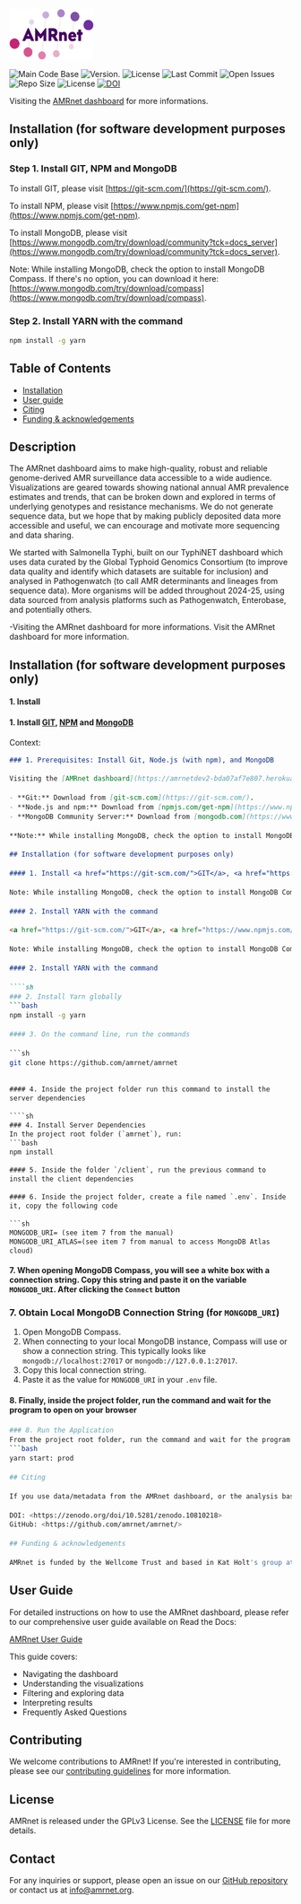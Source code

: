  <img src='assets/img/logo-prod.png' width="150" height="90">

![Main Code Base](https://img.shields.io/github/languages/top/amrnet/amrnet)
![Version](https://img.shields.io/badge/version-1.0-red).
![License](https://img.shields.io/badge/license-GPLv3-blue)
![Last Commit](https://img.shields.io/github/last-commit/amrnet/amrnet)
![Open Issues](https://img.shields.io/github/issues-raw/amrnet/amrnet)
![Repo Size](https://img.shields.io/github/repo-size/amrnet/amrnet)
![License](https://img.shields.io/badge/license-GPLv3-blue)
[![DOI](https://zenodo.org/badge/615052960.svg)](https://zenodo.org/doi/10.5281/zenodo.10810218)

Visiting the [AMRnet dashboard](https://www.amrnet.org) for more informations.

## Installation (for software development purposes only)

### Step 1. Install GIT, NPM and MongoDB

To install GIT, please visit [https://git-scm.com/](https://git-scm.com/).

To install NPM, please visit [https://www.npmjs.com/get-npm](https://www.npmjs.com/get-npm).

To install MongoDB, please visit [https://www.mongodb.com/try/download/community?tck=docs_server](https://www.mongodb.com/try/download/community?tck=docs_server).

Note: While installing MongoDB, check the option to install MongoDB Compass. If there's no option, you can download it here: [https://www.mongodb.com/try/download/compass](https://www.mongodb.com/try/download/compass).

### Step 2. Install YARN with the command

```bash
npm install -g yarn
```

## Table of Contents

- [Installation](#installation)
- [User guide](#user-guide)
- [Citing](#citing)
- [Funding & acknowledgements](#funding-acknowledgements)

## Description

The AMRnet dashboard aims to make high-quality, robust and reliable genome-derived AMR surveillance data accessible to a wide audience. Visualizations are geared towards showing national annual AMR prevalence estimates and trends, that can be broken down and explored in terms of underlying genotypes and resistance mechanisms. We do not generate sequence data, but we hope that by making publicly deposited data more accessible and useful, we can encourage and motivate more sequencing and data sharing.

We started with Salmonella Typhi, built on our TyphiNET dashboard which uses data curated by the Global Typhoid Genomics Consortium (to improve data quality and identify which datasets are suitable for inclusion) and analysed in Pathogenwatch (to call AMR determinants and lineages from sequence data). More organisms will be added throughout 2024-25, using data sourced from analysis platforms such as Pathogenwatch, Enterobase, and potentially others.

-Visiting the AMRnet dashboard for more informations.
Visit the AMRnet dashboard for more information.

## Installation (for software development purposes only)

#### 1. Install

#### 1. Install <a href="https://git-scm.com/">GIT</a>, <a href="https://www.npmjs.com/get-npm">NPM</a> and <a href="https://www.mongodb.com/try/download/community?tck=docs_server">MongoDB</a>

Context:

````markdown
### 1. Prerequisites: Install Git, Node.js (with npm), and MongoDB

Visiting the [AMRnet dashboard](https://amrnetdev2-bda07af7e807.herokuapp.com/) for more informations.

- **Git:** Download from [git-scm.com](https://git-scm.com/).
- **Node.js and npm:** Download from [npmjs.com/get-npm](https://www.npmjs.com/get-npm) (npm is included with Node.js).
- **MongoDB Community Server:** Download from [mongodb.com](https://www.mongodb.com/try/download/community?tck=docs_server).

**Note:** While installing MongoDB, check the option to install MongoDB Compass. If not available during installation, download Compass separately from [mongodb.com/try/download/compass](https://www.mongodb.com/try/download/compass).

## Installation (for software development purposes only)

#### 1. Install <a href="https://git-scm.com/">GIT</a>, <a href="https://www.npmjs.com/get-npm">NPM</a> and <a href="https://www.mongodb.com/try/download/community?tck=docs_server">MongoDB</a>

Note: While installing MongoDB, check the option to install MongoDB Compass. If there's no option, you can download it here:` <a href="https://www.mongodb.com/try/download/compass">MongoDB Compass</a>

#### 2. Install YARN with the command

<a href="https://git-scm.com/">GIT</a>, <a href="https://www.npmjs.com/get-npm">NPM</a> and <a href="https://www.mongodb.com/try/download/community?tck=docs_server">MongoDB</a>

Note: While installing MongoDB, check the option to install MongoDB Compass. If there's no option, you can download it here:` <a href="https://www.mongodb.com/try/download/compass">MongoDB Compass</a>

#### 2. Install YARN with the command

````sh
### 2. Install Yarn globally
```bash
npm install -g yarn

#### 3. On the command line, run the commands

```sh
git clone https://github.com/amrnet/amrnet
````
````

#### 4. Inside the project folder run this command to install the server dependencies

````sh
### 4. Install Server Dependencies
In the project root folder (`amrnet`), run:
```bash
npm install

#### 5. Inside the folder `/client`, run the previous command to install the client dependencies

#### 6. Inside the project folder, create a file named `.env`. Inside it, copy the following code

```sh
MONGODB_URI= (see item 7 from the manual)
MONGODB_URI_ATLAS=(see item 7 from manual to access MongoDB Atlas cloud)
````

#### 7. When opening MongoDB Compass, you will see a white box with a connection string. Copy this string and paste it on the variable `MONGODB_URI`. After clicking the `Connect` button

### 7. Obtain Local MongoDB Connection String (for `MONGODB_URI`)

1.  Open MongoDB Compass.
2.  When connecting to your local MongoDB instance, Compass will use or show a connection string. This typically looks like `mongodb://localhost:27017` or `mongodb://127.0.0.1:27017`.
3.  Copy this local connection string.
4.  Paste it as the value for `MONGODB_URI` in your `.env` file.

#### 8. Finally, inside the project folder, run the command and wait for the program to open on your browser

````sh
### 8. Run the Application
From the project root folder, run the command and wait for the program to open in your browser:
```bash
yarn start: prod

## Citing

If you use data/metadata from the AMRnet dashboard, or the analysis based on these data, please cite:

DOI: <https://zenodo.org/doi/10.5281/zenodo.10810218>
GitHub: <https://github.com/amrnet/amrnet/>

## Funding & acknowledgements

AMRnet is funded by the Wellcome Trust and based in Kat Holt's group at the London School of Hygiene and Tropical Medicine.
````
## User Guide

For detailed instructions on how to use the AMRnet dashboard, please refer to our comprehensive user guide available on Read the Docs:

[AMRnet User Guide](https://amrnet.readthedocs.io/en/latest/user_guide.html)

This guide covers:
- Navigating the dashboard
- Understanding the visualizations
- Filtering and exploring data
- Interpreting results
- Frequently Asked Questions

## Contributing

We welcome contributions to AMRnet! If you're interested in contributing, please see our [contributing guidelines](CONTRIBUTING.md) for more information.

## License

AMRnet is released under the GPLv3 License. See the [LICENSE](LICENSE) file for more details.

## Contact

For any inquiries or support, please open an issue on our [GitHub repository](https://github.com/amrnet/amrnet/issues) or contact us at [info@amrnet.org](mailto:info@amrnet.org).
